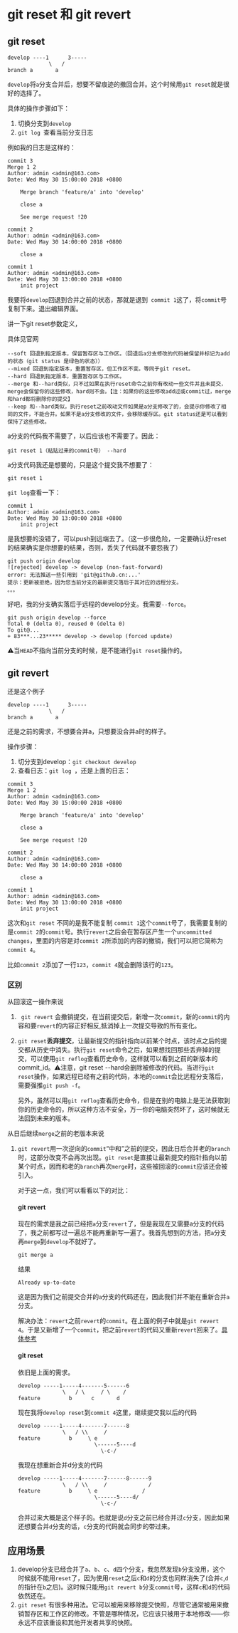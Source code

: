# git reset 和 git revert

## git reset

```
develop ----1      3-----
             \   /
branch a       a
```

`develop`将`a`分支合并后，想要不留痕迹的撤回合并。这个时候用`git reset`就是很好的选择了。

具体的操作步骤如下：

1. 切换分支到`develop`
2. `git log `查看当前分支日志

例如我的日志是这样的：

```
commit 3
Merge 1 2
Author: admin <admin@163.com>
Date: Wed May 30 15:00:00 2018 +0800

    Merge branch 'feature/a' into 'develop'

    close a

    See merge request !20

commit 2
Author: admin <admin@163.com>
Date: Wed May 30 14:00:00 2018 +0800

    close a

commit 1
Author: admin <admin@163.com>
Date: Wed May 30 13:00:00 2018 +0800
    init project
```

我要将`develop`回退到合并之前的状态，那就是退到` commit 1`这了，将`commit`号复制下来。退出编辑界面。

讲一下git reset参数定义，

具体见官网

```
--soft 回退到指定版本，保留暂存区与工作区。（回退后a分支修改的代码被保留并标记为add的状态（git status 是绿色的状态））
--mixed 回退到指定版本，重置暂存区，但工作区不变。等同于git reset。
--hard 回退到指定版本，重置暂存区与工作区。
--merge 和--hard类似，只不过如果在执行reset命令之前你有改动一些文件并且未提交，merge会保留你的这些修改，hard则不会。【注：如果你的这些修改add过或commit过，merge和hard都将删除你的提交】
--keep 和--hard类似，执行reset之前改动文件如果是a分支修改了的，会提示你修改了相同的文件，不能合并。如果不是a分支修改的文件，会移除缓存区。git status还是可以看到保持了这些修改。
```

a分支的代码我不需要了，以后应该也不需要了。因此：

```
git reset 1（粘贴过来的commit号） --hard
```

a分支代码我还是想要的，只是这个提交我不想要了：

```
git reset 1
```

`git log`查看一下：

```
commit 1
Author: admin <admin@163.com>
Date: Wed May 30 13:00:00 2018 +0800
    init project
```

是我想要的没错了，可以push到远端去了。（这一步很危险，一定要确认好reset的结果确实是你想要的结果，否则，丢失了代码就不要怨我了）

```
git push origin develop
![rejected] develop -> develop (non-fast-forward)
error: 无法推送一些引用到 'git@github.cn:...'
提示：更新被拒绝，因为您当前分支的最新提交落后于其对应的远程分支。
。。。
```

好吧，我的分支确实落后于远程的develop分支。我需要`--force`。

```
git push origin develop --force
Total 0 (delta 0), reused 0 (delta 0)
To git@...
+ 83***...23***** develop -> develop (forced update)
```

⚠️当`HEAD`不指向当前分支的时候，是不能进行`git reset`操作的。

## git revert

还是这个例子

```
develop ----1      3-----
             \   /
branch a       a
```

还是之前的需求，不想要合并a，只想要没合并a时的样子。

操作步骤：

1. 切分支到develop：`git checkout develop`
2. 查看日志：`git log `，还是上面的日志：

```
commit 3
Merge 1 2
Author: admin <admin@163.com>
Date: Wed May 30 15:00:00 2018 +0800

    Merge branch 'feature/a' into 'develop'

    close a

    See merge request !20

commit 2
Author: admin <admin@163.com>
Date: Wed May 30 14:00:00 2018 +0800

    close a

commit 1
Author: admin <admin@163.com>
Date: Wed May 30 13:00:00 2018 +0800
    init project
```

这次和`git reset` 不同的是我不能复制 `commit 1`这个`commit`号了，我需要复制的是`commit 2`的`commit`号。执行`revert`之后会在暂存区产生一个`uncommitted changes`，里面的内容是对`commit 2`所添加的内容的撤销，我们可以把它简称为`commit 4`。

比如`commit 2`添加了一行`123`，`commit 4`就会删除该行的`123`。

### 区别

从回滚这一操作来说

1. ` git revert` 会撤销提交，在当前提交后，新增一次`commit`，新的`commit`的内容和要`revert`的内容正好相反,抵消掉上一次提交导致的所有变化。

2. `git reset`**丢弃提交**，让最新提交的指针指向以前某个时点，该时点之后的提交都从历史中消失。执行`git reset`命令之后，如果想找回那些丢弃掉的提交，可以使用`git reflog`查看历史命令，这样就可以看到之前的新版本的commit_id。⚠️注意，git reset --hard会删除被修改的代码。当进行`git reset`操作，如果远程已经有之前的代码，本地的`commit`会比远程分支落后，需要强推`git push -f`。

   另外，虽然可以用`git reflog`查看历史命令，但是在别的电脑上是无法获取到你的历史命令的，所以这种方法不安全，万一你的电脑突然坏了，这时候就无法回到未来的版本。

从日后继续`merge`之前的老版本来说

1. `git revert`用一次逆向的`commit`“中和”之前的提交，因此日后合并老的`branch`时，这部分改变不会再次出现。`git reset`是直接让最新提交的指针指向以前某个时点，因而和老的`branch`再次`merge`时，这些被回滚的`commit`应该还会被引入。

   对于这一点，我们可以看看以下的对比：

   #### git revert

   现在的需求是我之前已经把`a`分支`revert`了，但是我现在又需要a分支的代码了，我之前都写过一遍总不能再重新写一遍了。我首先想到的方法，把`a`分支再`merge`到`develop`不就好了。
   
   ```
   git merge a
   ```
   
   结果
   
   ```
   Already up-to-date
   ```
   
   这是因为我们之前提交合并的`a`分支的代码还在，因此我们并不能在重新合并`a`分支。
   
   解决办法：`revert`之前`revert`的`commit`。在上面的例子中就是`git revert 4`。于是又新增了一个`commit`，把之前`revert`的代码又重新`revert`回来了。[具体参考](https://link.juejin.cn/?target=https%3A%2F%2Fgithub.com%2Fgit%2Fgit%2Fblob%2Fmaster%2FDocumentation%2Fhowto%2Frevert-a-faulty-merge.txt)
   
   #### git reset
   
   依旧是上面的需求。
   
   ```
   develop -----1-----4-------5------6
                 \   / \     / \    /
   feature         b      c       d
   ```
   
   现在我将`develop reset`到`commit 4`这里，继续提交我以后的代码
   
   ```
   develop -----1-----4-------7------8
                 \   / \\     /
   feature         b     \ e
                           \------5----d
                             \-c-/
   ```
   
   我现在想重新合并d分支的代码
   
   ```
   develop -----1-----4-------7------8------9
                 \   / \\     /             /
   feature         b     \ e              /
                           \------5----d/
                             \-c-/
   ```
   
   合并过来大概是这个样子的。也就是说`d`分支之前已经合并过`c`分支，因此如果还想要合并`d`分支的话，`c`分支的代码就会同步的带过来。

## 应用场景

1. develop分支已经合并了`a`、`b`、`c`、`d`四个分支，我忽然发现`b`分支没用，这个时候就不能用`reset`了，因为使用`reset`之后`c`和`d`的分支也同样消失了(合并`c`,`d`的指针在`b`之后)。这时候只能用`git revert b`分支`commit`号，这样`c`和`d`的代码依然还在。
2. `git reset` 有很多种用法。它可以被用来移除提交快照，尽管它通常被用来撤销暂存区和工作区的修改。不管是哪种情况，它应该只被用于本地修改——你永远不应该重设和其他开发者共享的快照。
